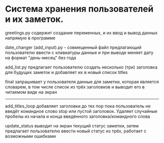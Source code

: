 # Cистема хранения пользователей и их заметок.

greetings.py содержит создание переменных, и их ввод и вывод данных напрямую в программе

date_changer (add_input).py - совмещенный файл предлагающий пользователю ввести с клавиатуры данные и при выводе меняет дату на формат "день-месяц" без года

add_list.py предлагает пользователю создать несколько (три) заголовка для будущих заметок и добавляет их в новый список titles

final запрашивает у пользователя данные для заметки, которая является словарем, в том числе список из трёх заголовков и выводит его в читаемом виде на экран

-----------------------------------------

add_titles_loop добавляет заголовки до тех пор пока пользователь не введёт командное слово stop или пустой заголовок. Удаляет случайные пробелы из начала и конца введённого заголовка/командного слова

update_status выводит на экран текущий статус заметки, затем предлагает пользователю ввести новый статус из трёх, работает с возможными ошибками
